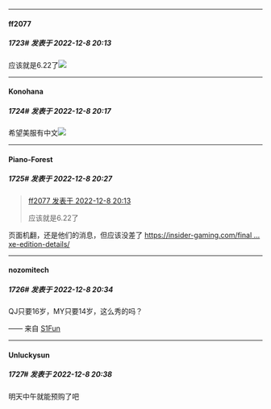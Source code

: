 

*****

####  ff2077  
##### 1723#       发表于 2022-12-8 20:13

应该就是6.22了<img src="https://p.sda1.dev/8/a7ff043cc33f5aab9ea3f13e5d12b4e8/CMP_20221208201338494.jpg" referrerpolicy="no-referrer">

*****

####  Konohana  
##### 1724#       发表于 2022-12-8 20:17

希望美服有中文<img src="https://static.saraba1st.com/image/smiley/face2017/026.png" referrerpolicy="no-referrer">



*****

####  Piano-Forest  
##### 1725#       发表于 2022-12-8 20:27

<blockquote><a href="httphttps://bbs.saraba1st.com/2b/forum.php?mod=redirect&amp;goto=findpost&amp;pid=58835954&amp;ptid=1960270" target="_blank">ff2077 发表于 2022-12-8 20:13</a>

应该就是6.22了</blockquote>
页面机翻，还是他们的消息，但应该没差了
[https://insider-gaming.com/final ... xe-edition-details/](https://insider-gaming.com/final-fantasy-16-standard-and-deluxe-edition-details/)



*****

####  nozomitech  
##### 1726#       发表于 2022-12-8 20:34

QJ只要16岁，MY只要14岁，这么秀的吗？

—— 来自 [S1Fun](https://s1fun.koalcat.com)

*****

####  Unluckysun  
##### 1727#       发表于 2022-12-8 20:38

明天中午就能预购了吧

